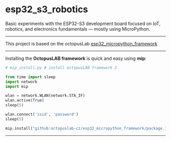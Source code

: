 # esp32_s3_robotics
Basic experiments with the ESP32-S3 development board focused on IoT, robotics, and electronics fundamentals — mostly using MicroPython.

---

This project is based on the octopusLab [esp32_micropython_framework](https://github.com/octopuslab-cz/esp32_micropython_framework)


---

Installing the **OctopusLAB framework** is quick and easy using **mip**:

```Python
# mip_install.py # install octopusLAB framework 2

from time import sleep
import network
import mip

wlan = network.WLAN(network.STA_IF)
wlan.active(True)
sleep(5)

wlan.connect('ssid', 'password')
sleep(5)

mip.install("github:octopuslab-cz/esp32_micropython_framework/package.json", target=".")
```
---
